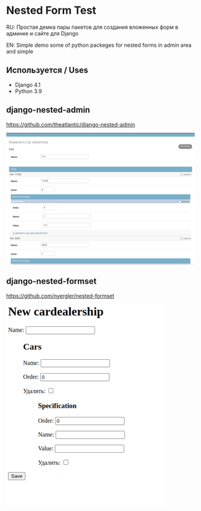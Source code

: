 # Nested Form Test
RU: Простая демка пары пакетов для создания вложенных форм в админке и сайте для Django

EN: Simple demo some of python packeges for nested forms in admin area and simple

## Используется / Uses
- Django 4.1
- Python 3.9

## django-nested-admin
https://github.com/theatlantic/django-nested-admin

![django-nested-admin](docs/nested_admin_form.png)

## django-nested-formset
https://github.com/nyergler/nested-formset

![django-nested-admin](docs/nested_form.png)
